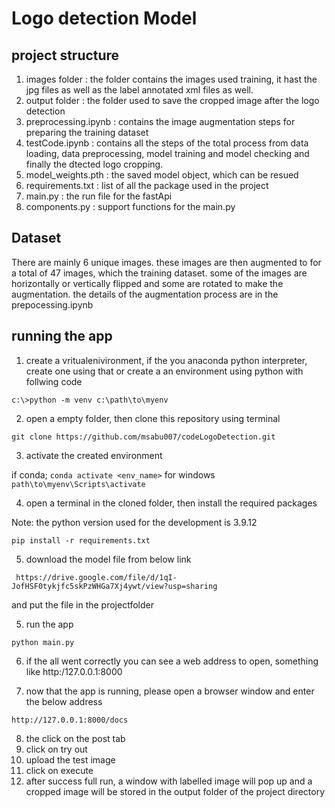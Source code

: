 # Logo detection Model

## project structure

1. images folder : the folder contains the images used training, it hast the jpg files as well as the label annotated xml files as well.
2. output folder : the folder used to save the cropped image after the logo detection
3. preprocessing.ipynb : contains the image augmentation steps for preparing the training dataset
4. testCode.ipynb : contains all the steps of the total process from data loading, data preprocessing, model training and model checking and finally the dtected logo cropping.
5. model_weights.pth : the saved model object, which can be resued 
6. requirements.txt : list of all the package used in the project
7. main.py : the run file for the fastApi
8. components.py : support functions for the main.py

## Dataset

There are mainly 6 unique images. these images are then augmented to for a total of 47 images, which the training dataset. some of the images are horizontally or vertically flipped and some are rotated to make the augmentation. the details of the augmentation process are in the prepocessing.ipynb

## running the app

1. create a vritualenivironment, if the you anaconda python interpreter, create one using that or create a an environment using python with follwing code

`` c:\>python -m venv c:\path\to\myenv ``

2. open a empty folder, then clone this repository using terminal

`` git clone https://github.com/msabu007/codeLogoDetection.git ``

3. activate the created environment

if conda;
`` conda activate <env_name> ``
for windows 
`` path\to\myenv\Scripts\activate ``

4. open a terminal in the cloned folder, then install the required packages

Note: the python version used for the development is 3.9.12

`` pip install -r requirements.txt ``

5. download the model file from below link

`` https://drive.google.com/file/d/1qI-JofHSF0tykjfc5skPzWHGa7Xj4ywt/view?usp=sharing``

and put the file in the projectfolder

5. run the app

`` python main.py ``

6. if the all went correctly you can see a web address to open, something like http:/127.0.0.1:8000

7. now that the app is running, please open a browser window and enter the below address

`` http://127.0.0.1:8000/docs ``

8. the click on the post tab
9. click on try out
10. upload the test image
11. click on execute
12. after success full run, a window with labelled image will pop up and a cropped image will be stored in the output folder of the project directory